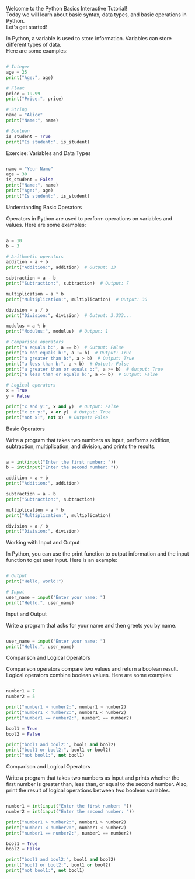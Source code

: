 
Welcome to the Python Basics Interactive Tutorial!  
Today we will learn about basic syntax, data types, and basic operations in Python.  
Let's get started!

In Python, a variable is used to store information. Variables can store different types of data.  
Here are some examples:

```python

# Integer
age = 25
print("Age:", age)

# Float
price = 19.99
print("Price:", price)

# String
name = "Alice"
print("Name:", name)

# Boolean
is_student = True
print("Is student:", is_student)

```

Exercise: Variables and Data Types

```python

name = "Your Name"
age = 30
is_student = False
print("Name:", name)
print("Age:", age)
print("Is student:", is_student)

```

Understanding Basic Operators

Operators in Python are used to perform operations on variables and values.
Here are some examples:

```python

a = 10
b = 3

# Arithmetic operators
addition = a + b
print("Addition:", addition)  # Output: 13

subtraction = a - b
print("Subtraction:", subtraction)  # Output: 7

multiplication = a * b
print("Multiplication:", multiplication)  # Output: 30

division = a / b
print("Division:", division)  # Output: 3.333...

modulus = a % b
print("Modulus:", modulus)  # Output: 1

# Comparison operators
print("a equals b:", a == b)  # Output: False
print("a not equals b:", a != b)  # Output: True
print("a greater than b:", a > b)  # Output: True
print("a less than b:", a < b)  # Output: False
print("a greater than or equals b:", a >= b)  # Output: True
print("a less than or equals b:", a <= b)  # Output: False

# Logical operators
x = True
y = False

print("x and y:", x and y)  # Output: False
print("x or y:", x or y)  # Output: True
print("not x:", not x)  # Output: False

```

Basic Operators

Write a program that takes two numbers as input, performs addition, subtraction, multiplication, and division, and prints the results.

```python

a = int(input("Enter the first number: "))
b = int(input("Enter the second number: "))

addition = a + b
print("Addition:", addition)

subtraction = a - b
print("Subtraction:", subtraction)

multiplication = a * b
print("Multiplication:", multiplication)

division = a / b
print("Division:", division)

```

Working with Input and Output

In Python, you can use the print function to output information and the input function to get user input. Here is an example:

```python

# Output
print("Hello, world!")

# Input
user_name = input("Enter your name: ")
print("Hello,", user_name)

```

Input and Output

Write a program that asks for your name and then greets you by name.

```python

user_name = input("Enter your name: ")
print("Hello,", user_name)

```

Comparison and Logical Operators

Comparison operators compare two values and return a boolean result.
Logical operators combine boolean values.
Here are some examples:

```python

number1 = 7
number2 = 5

print("number1 > number2:", number1 > number2)
print("number1 < number2:", number1 < number2)
print("number1 == number2:", number1 == number2)

bool1 = True
bool2 = False

print("bool1 and bool2:", bool1 and bool2)
print("bool1 or bool2:", bool1 or bool2)
print("not bool1:", not bool1)

```

Comparison and Logical Operators

Write a program that takes two numbers as input and prints whether the first number is greater than, less than, or equal to the second number.
Also, print the result of logical operations between two boolean variables.

```python

number1 = int(input("Enter the first number: "))
number2 = int(input("Enter the second number: "))

print("number1 > number2:", number1 > number2)
print("number1 < number2:", number1 < number2)
print("number1 == number2:", number1 == number2)

bool1 = True
bool2 = False

print("bool1 and bool2:", bool1 and bool2)
print("bool1 or bool2:", bool1 or bool2)
print("not bool1:", not bool1)

```






